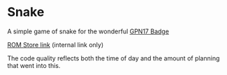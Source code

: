 # Snake

A simple game of snake for the wonderful [GPN17 Badge](https://entropia.de/GPN17:Badge)

[ROM Store link](https://badge.entropia.de/roms/details/15/) (internal link only)

The code quality reflects both the time of day and the amount of planning that went into this.
